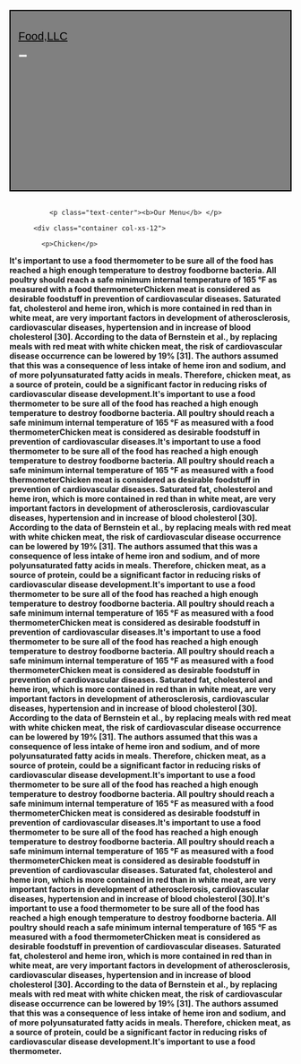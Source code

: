 

<html lang="en">
<head>
    <meta charset="UTF-8">
    <meta http-equiv="X-UA-Compatible" content="IE=edge">
    <meta name="viewport" content="width=device-width, initial-scale=1.0">
    <link rel="stylesheet" href="https://cdn.jsdelivr.net/npm/bootstrap@4.6.2/dist/css/bootstrap.min.css">
    <script src="https://cdn.jsdelivr.net/npm/jquery@3.6.3/dist/jquery.slim.min.js"></script>
    <script src="https://cdn.jsdelivr.net/npm/popper.js@1.16.1/dist/umd/popper.min.js"></script>
    <script src="https://cdn.jsdelivr.net/npm/bootstrap@4.6.2/dist/js/bootstrap.bundle.min.js"></script>
    <title>ASSIGNMENT3</title>
    <link rel="stylesheet" href="css/style.css">
<style type="text/css">
   .navbar{
    background-color: grey;
    border:2px solid black;
    padding: 1em;
    
}
@media screen and (min-width:641px) {
   .nav-item{
    visibility: hidden;

}
    }
.navbar a p{
    text-decoration: none;
    color: black;
    font-size: 20px;
    font-family: sans-serif;
    
}
.nav-item{
 
    background-color:white;
    border: 1px solid black;
}
.nav-item a p{
    
    color: black;
}
.nav-item a p:hover{
    
    color: rgba(0, 0, 0, 0.349);
}

.container{
    height: 1000px;
    background-color: grey;
}

.container p{
  text-align: center;
    color: black;
    }
</style>
   
</head>
<body>
    


   
          
  <nav class="navbar navbar-expand-md bg-grey navbar-dark">
    <a class="navbar-brand" href="#"> <p>Food,LLC</p> </a>
    <button class="navbar-toggler" type="button" data-toggle="collapse" data-target="#collapsibleNavbar">
      <span class="navbar-toggler-icon"></span>
    </button>
    <div class="collapse navbar-collapse" id="collapsibleNavbar">
      <ul class="navbar-nav">
        <li class="nav-item">
          <a class="nav-link" href="#"><p>Chicken</p></a>
        </li>
        <li class="nav-item">
          <a class="nav-link" href="#"><p>Beef</p></a>
        </li>
        <li class="nav-item">
          <a class="nav-link" href="#"><p>sushi</p></a>
        </li>    
      </ul>
    </div>  
  </nav>
  <br>
           
        
              <p class="text-center"><b>Our Menu</b> </p>

          <div class="container col-xs-12">

            <p>Chicken</p>



<p1><b>It's important to use a food thermometer to be sure all of the food has reached a high enough temperature to destroy foodborne bacteria. All poultry should reach a safe minimum internal temperature of 165 °F as measured with a food thermometerChicken meat is considered as desirable foodstuff in prevention of cardiovascular diseases. Saturated fat, cholesterol and heme iron, which is more contained in red than in white meat, are very important factors in development of atherosclerosis, cardiovascular diseases, hypertension and in increase of blood cholesterol [30]. According to the data of Bernstein et al., by replacing meals with red meat with white chicken meat, the risk of cardiovascular disease occurrence can be lowered by 19% [31]. The authors assumed that this was a consequence of less intake of heme iron and sodium, and of more polyunsaturated fatty acids in meals. Therefore, chicken meat, as a source of protein, could be a significant factor in reducing risks of cardiovascular disease development.It's important to use a food thermometer to be sure all of the food has reached a high enough temperature to destroy foodborne bacteria. All poultry should reach a safe minimum internal temperature of 165 °F as measured with a food thermometerChicken meat is considered as desirable foodstuff in prevention of cardiovascular diseases.It's important to use a food thermometer to be sure all of the food has reached a high enough temperature to destroy foodborne bacteria. All poultry should reach a safe minimum internal temperature of 165 °F as measured with a food thermometerChicken meat is considered as desirable foodstuff in prevention of cardiovascular diseases. Saturated fat, cholesterol and heme iron, which is more contained in red than in white meat, are very important factors in development of atherosclerosis, cardiovascular diseases, hypertension and in increase of blood cholesterol [30]. According to the data of Bernstein et al., by replacing meals with red meat with white chicken meat, the risk of cardiovascular disease occurrence can be lowered by 19% [31]. The authors assumed that this was a consequence of less intake of heme iron and sodium, and of more polyunsaturated fatty acids in meals. Therefore, chicken meat, as a source of protein, could be a significant factor in reducing risks of cardiovascular disease development.It's important to use a food thermometer to be sure all of the food has reached a high enough temperature to destroy foodborne bacteria. All poultry should reach a safe minimum internal temperature of 165 °F as measured with a food thermometerChicken meat is considered as desirable foodstuff in prevention of cardiovascular diseases.It's important to use a food thermometer to be sure all of the food has reached a high enough temperature to destroy foodborne bacteria. All poultry should reach a safe minimum internal temperature of 165 °F as measured with a food thermometerChicken meat is considered as desirable foodstuff in prevention of cardiovascular diseases. Saturated fat, cholesterol and heme iron, which is more contained in red than in white meat, are very important factors in development of atherosclerosis, cardiovascular diseases, hypertension and in increase of blood cholesterol [30]. According to the data of Bernstein et al., by replacing meals with red meat with white chicken meat, the risk of cardiovascular disease occurrence can be lowered by 19% [31]. The authors assumed that this was a consequence of less intake of heme iron and sodium, and of more polyunsaturated fatty acids in meals. Therefore, chicken meat, as a source of protein, could be a significant factor in reducing risks of cardiovascular disease development.It's important to use a food thermometer to be sure all of the food has reached a high enough temperature to destroy foodborne bacteria. All poultry should reach a safe minimum internal temperature of 165 °F as measured with a food thermometerChicken meat is considered as desirable foodstuff in prevention of cardiovascular diseases.It's important to use a food thermometer to be sure all of the food has reached a high enough temperature to destroy foodborne bacteria. All poultry should reach a safe minimum internal temperature of 165 °F as measured with a food thermometerChicken meat is considered as desirable foodstuff in prevention of cardiovascular diseases. Saturated fat, cholesterol and heme iron, which is more contained in red than in white meat, are very important factors in development of atherosclerosis, cardiovascular diseases, hypertension and in increase of blood cholesterol [30].It's important to use a food thermometer to be sure all of the food has reached a high enough temperature to destroy foodborne bacteria. All poultry should reach a safe minimum internal temperature of 165 °F as measured with a food thermometerChicken meat is considered as desirable foodstuff in prevention of cardiovascular diseases. Saturated fat, cholesterol and heme iron, which is more contained in red than in white meat, are very important factors in development of atherosclerosis, cardiovascular diseases, hypertension and in increase of blood cholesterol [30]. According to the data of Bernstein et al., by replacing meals with red meat with white chicken meat, the risk of cardiovascular disease occurrence can be lowered by 19% [31]. The authors assumed that this was a consequence of less intake of heme iron and sodium, and of more polyunsaturated fatty acids in meals. Therefore, chicken meat, as a source of protein, could be a significant factor in reducing risks of cardiovascular disease development.It's important to use a food thermometer.</b></p1>
          </div>
</body>
